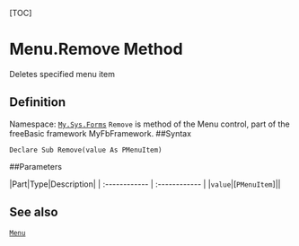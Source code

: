 [TOC]
# Menu.Remove Method
Deletes specified menu item
## Definition
Namespace: [`My.Sys.Forms`](My.Sys.Forms.md)
`Remove` is method of the Menu control, part of the freeBasic framework MyFbFramework.
##Syntax
```freeBasic
Declare Sub Remove(value As PMenuItem)
```

##Parameters

|Part|Type|Description|
| :------------ | :------------ |
|`value`|[`PMenuItem`]||
## See also
[`Menu`](Menu.md)
